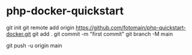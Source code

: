 # php-docker-quickstart

git init
git remote add origin https://github.com/fotomain/php-quickstart-docker.git
git add .
git commit -m "first commit"
git branch -M main

git push -u origin main
